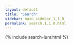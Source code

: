 ```yaml
---
layout: default
title: "Search"
sidebar: main_sidebar_1_1_0
permalink: search.1.1.0.html
---
```


{% include search-lunr.html %}
